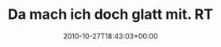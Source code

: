 ---
retweeted: false
source: <a href="http://termtter.org/" rel="nofollow">Termtter</a>
entities:
  hashtags: []
  symbols: []
  user_mentions:
  - name: metall0phon
    screen_name: metall0phon
    indices:
    - '31'
    - '43'
    id_str: '196282704'
    id: '196282704'
  urls: []
display_text_range:
- '0'
- '100'
favorite_count: '0'
id_str: '28914811109'
truncated: false
retweet_count: '0'
id: '28914811109'
created_at: Wed Oct 27 18:43:03 +0000 2010
favorited: false
full_text: 'Da mach ich doch glatt mit. RT [@metall0phon](https://twitter.com/metall0phon):
  Zur Entspannung beim Arbeiten (sa) http://post.ly/17dfV'
lang: de
tags:
- pesos:twitter
date: '2010-10-27T18:43:03+00:00'
src: https://twitter.com/bascht/status/28914811109
original_url: https://twitter.com/bascht/status/28914811109
type: twitter_tweet
text: 'Da mach ich doch glatt mit. RT [@metall0phon](https://twitter.com/metall0phon):
  Zur Entspannung beim Arbeiten (sa) http://post.ly/17dfV'
title: 'Da mach ich doch glatt mit. RT '

---